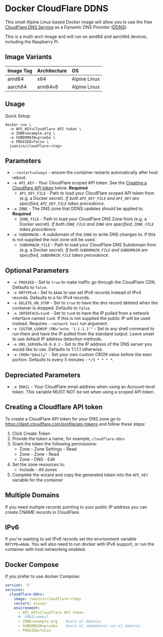 # Docker CloudFlare DDNS

This small Alpine Linux based Docker image will allow you to use the free [CloudFlare DNS Service](https://www.cloudflare.com/dns/) as a Dynamic DNS Provider ([DDNS](https://en.wikipedia.org/wiki/Dynamic_DNS)).

This is a multi-arch image and will run on amd64 and aarch64 devices, including the Raspberry Pi.

## Image Variants

| Image Tag      | Architecture  | OS            |
| :------------- | :-------------| :------------ |
| amd64         | x64           | Alpine Linux  |
| aarch64        | arm64v8         | Alpine Linux  |

## Usage

Quick Setup:

```shell
docker run \
  -e API_KEY=Cloudflare API token \
  -e ZONE=example.org \
  -e SUBDOMAIN=prueba \
  -e PROXIED=false \
  juanico/cloudflare:<tag>
```

## Parameters

* `--restart=always` - ensure the container restarts automatically after host reboot.
* `-e API_KEY` - Your CloudFlare scoped API token. See the [Creating a Cloudflare API token](#creating-a-cloudflare-api-token) below. **Required**
  * `API_KEY_FILE` - Path to load your CloudFlare scoped API token from (e.g. a Docker secret). *If both `API_KEY_FILE` and `API_KEY` are specified, `API_KEY_FILE` takes precedence.*
* `-e ZONE` - The DNS zone that DDNS updates should be applied to. **Required**
  * `ZONE_FILE` - Path to load your CloudFlare DNS Zone from (e.g. a Docker secret). *If both `ZONE_FILE` and `ZONE` are specified, `ZONE_FILE` takes precedence.*
* `-e SUBDOMAIN` - A subdomain of the `ZONE` to write DNS changes to. If this is not supplied the root zone will be used.
  * `SUBDOMAIN_FILE` - Path to load your CloudFlare DNS Subdomain from (e.g. a Docker secret). *If both `SUBDOMAIN_FILE` and `SUBDOMAIN` are specified, `SUBDOMAIN_FILE` takes precedence.*

## Optional Parameters

* `-e PROXIED` - Set to `true` to make traffic go through the CloudFlare CDN. Defaults to `false`.
* `-e RRTYPE=A` - Set to `AAAA` to use set IPv6 records instead of IPv4 records. Defaults to `A` for IPv4 records.
* `-e DELETE_ON_STOP` - Set to `true` to have the dns record deleted when the container is stopped. Defaults to `false`.
* `-e INTERFACE=tun0` - Set to `tun0` to have the IP pulled from a network interface named `tun0`. If this is not supplied the public IP will be used instead. Requires `--network host` run argument.
* `-e CUSTOM_LOOKUP_CMD="echo '1.1.1.1'"` - Set to any shell command to run them and have the IP pulled from the standard output. Leave unset to use default IP address detection methods.
* `-e DNS_SERVER=10.0.0.2` - Set to the IP address of the DNS server you would like to use. Defaults to 1.1.1.1 otherwise. 
* `-e CRON="@daily"` - Set your own custom CRON value before the exec portion. Defaults to every 5 minutes - `*/5 * * * *`.

## Depreciated Parameters

* `-e EMAIL` - Your CloudFlare email address when using an Account-level token. This variable MUST NOT be set when using a scoped API token.

## Creating a Cloudflare API token

To create a CloudFlare API token for your DNS zone go to https://dash.cloudflare.com/profile/api-tokens and follow these steps:

1. Click Create Token
2. Provide the token a name, for example, `cloudflare-ddns`
3. Grant the token the following permissions:
    * Zone - Zone Settings - Read
    * Zone - Zone - Read
    * Zone - DNS - Edit
4. Set the zone resources to:
    * Include - All zones
5. Complete the wizard and copy the generated token into the `API_KEY` variable for the container

## Multiple Domains

If you need multiple records pointing to your public IP address you can create CNAME records in CloudFlare.

## IPv6

If you're wanting to set IPv6 records set the envrionment variable `RRTYPE=AAAA`. You will also need to run docker with IPv6 support, or run the container with host networking enabled.

## Docker Compose

If you prefer to use docker Compose:

```yml
version: '2'
services:
  cloudflare-ddns:
    image: juanico/cloudflare:<tag>
    restart: always
    environment:
      - API_KEY=Cloudflare API token
      #- EMAIL=email
      - ZONE=example.org    #solo el dominio
      - SUBDOMAIN=prueba    #solo el subdominio sin el dominio
      - PROXIED=false
```
